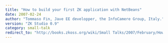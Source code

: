 ```yaml
---
title: "How to build your first ZK application with NetBeans"
date: 2007-02-24
author: "Tommaso Fin, Jave EE developper, the InfoCamere Group, Italy."
version: "ZK Studio 0.9"
category: small-talk
redirect_to: "http://books.zkoss.org/wiki/Small Talks/2007/February/How to build your first ZK application with NetBeans"
---
```

